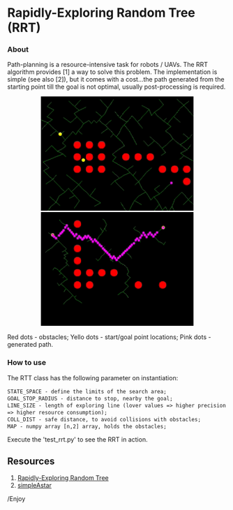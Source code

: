 # Rapidly-Exploring Random Tree (RRT)

### About

Path-planning is a resource-intensive task for robots / UAVs. The RRT algorithm provides [1] a way to solve this problem. The implementation is simple (see also [2]), but it comes with a cost...the path generated from the starting point till the goal is not optimal, usually post-processing is required.

<p align="center"> 
<img src="./info/rrt.gif" alt="300" width="350"></a>
<img src="./info/rrt1.gif" alt="300" width="350"></a>
</p>

Red dots - obstacles; Yello dots - start/goal point locations; Pink dots - generated path. 

### How to use

The RTT class has the following parameter on instantiation:

```
STATE_SPACE - define the limits of the search area;
GOAL_STOP_RADIUS - distance to stop, nearby the goal;
LINE_SIZE - length of exploring line (lover values => higher precision => higher resource consumption);
COLL_DIST - safe distance, to avoid collisions with obstacles;
MAP - numpy array [n,2] array, holds the obstacles;
```
Execute the 'test_rrt.py' to see the RRT in action.


## Resources

1. [Rapidly-Exploring Random Tree](https://en.wikipedia.org/wiki/Rapidly-exploring_random_tree)
2. [simpleAstar](https://github.com/fvilmos/simpleAstar)

/Enjoy
